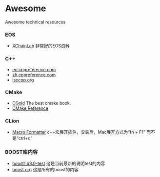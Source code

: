 # Awesome
Awesome technical resources 

### EOS
  - [XChainLab](https://github.com/XChainLab) 非常好的EOS资料


### C++
  - [en.cppreference.com](https://en.cppreference.com)
  - [zh.cppreference.com](https://zh.cppreference.com)
  - [isocpp.org](https://isocpp.org)
  
### CMake
  - [CGold](https://cgold.readthedocs.io/) The best cmake book.
  - [CMake Reference](https://cmake.org/cmake/help/latest/)

### CLion
  - [Macro Formatter](https://github.com/itechbear/CLion-MacroFormatter) c++宏展开插件，安装后，Mac展开方式为“fn + F1” 而不是“ctrl+q”

### BOOST库内容
  - [boost1.68.0-test](https://www.boost.org/doc/libs/1_68_0/libs/test/doc/html/index.html) 这是当前最新的说明test的内容
  - [boost.org](https://www.boost.org) 这是所有的boost的内容
